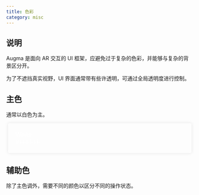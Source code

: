```yaml
---
title: 色彩
category: misc
---
```


## 说明

<style lang="scss">
.demo-color-box {
  border-radius: 4px;
  padding: 20px;
  height: 5rem;
  box-sizing: border-box;
  color: #fff;
  font-size: 1rem;
  margin: 5px;
  box-shadow: 0 0 10px rgba(0,0,0,0.1);
}

.demo-color-box-group {
  .demo-color-box {
    border-radius: 0;
    margin: 0 5px;
  }
  .demo-color-box:first-child {
    border-radius: 4px 4px 0 0;
  }
  .demo-color-box:last-child {
    border-radius: 0 0 4px 4px;
  }
}
</style>

Augma 是面向 AR 交互的 UI 框架，应避免过于复杂的色彩，并能够与复杂的背景区分开。

为了不遮挡真实视野，UI 界面通常带有些许透明，可通过全局透明度进行控制。

## 主色

通常以白色为主。

<div class="demo-color-box text-black">
White <div class="value">#FFFFFF</div>
</div>

## 辅助色

除了主色调外，需要不同的颜色以区分不同的操作状态。

<auxiliary />
